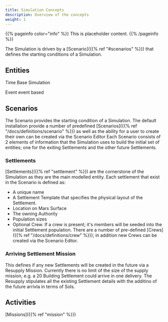 ```yaml
---
title: Simulation Concepts
description: Overview of the concepts
weight: 1
---
```

{{% pageinfo color="info" %}}
This is placeholder content.
{{% /pageinfo %}}

The Simulation is driven by a [Scenario]({{% ref "#scenarios" %}}) that defines the starting conditions of a Simulation.

## Entities
Time Base Simulation

Event event based

## Scenarios
The Scenario provides the starting condition of a Simulation.
The default installation provide a number of predefined [Scenarios]({{% ref "/docs/definitions/scenario" %}}) as well as the ability for a user to create their own can be created via the Scenario Editor
Each Scenario consists of 2 elements of information that the Simulation uses to build the initial set of entities; one for the exiting Settlements and the other future Settlements.

### Settlements

[Settlements]({{% ref "settlement" %}}) are the cornerstone of the Simulation as they are the main modelled entity. Each settlement that exist in the Scenario is defined as:

- A unique name
- A Settlement Template that specifies the physical layout of the Settlement.
- Location on Mars Surface
- The owning Authority
- Population sizes
- Optional Crew. If a crew is present; it's members will be seeded into the initial Settlement population. There are a number of pre-defined [Crews]({{% ref "/docs/definitions/crew" %}}); in addition new Crews can be created via the Scenario Editor.


### Arriving Settlement Mission

This defines if any new Settlements will be created in the future via a Resupply Mission. Currently there is no limit of the size of the supply mission, e.g. a 20 Building Settlement could arrive in one delivery.
The Resupply stipulates all the existing Settlement details with the additino of the future arrivla in terms of Sols.

## Activities

[Missions]({{% ref "mission" %}})


